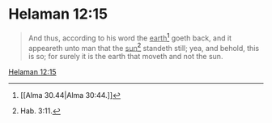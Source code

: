 # Helaman 12:15

> And thus, according to his word the <u>earth</u>[^a] goeth back, and it appeareth unto man that the <u>sun</u>[^b] standeth still; yea, and behold, this is so; for surely it is the earth that moveth and not the sun.

[Helaman 12:15](https://www.churchofjesuschrist.org/study/scriptures/bofm/hel/12?lang=eng&id=p15#p15)


[^a]: [[Alma 30.44|Alma 30:44.]]
[^b]: Hab. 3:11.
